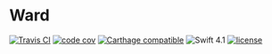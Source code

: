 # Ward

[![Travis CI](https://img.shields.io/travis/smolster/Ward/master.svg?style=flat-square)](https://travis-ci.org/smolster/Ward) [![code cov](https://img.shields.io/codecov/c/github/smolster/Ward.svg?style=flat-square)](https://codecov.io/gh/smolster/Ward) [![Carthage compatible](https://img.shields.io/badge/Carthage-compatible-4BC51D.svg?style=flat-square)](https://github.com/Carthage/Carthage) ![Swift 4.1](https://img.shields.io/badge/Swift-4.1-orange.svg?style=flat-square) [![license](	https://img.shields.io/github/license/smolster/Ward.svg?style=flat-square)](https://github.com/smolster/Ward/blob/master/LICENSE)
